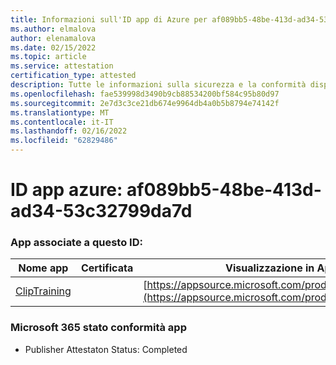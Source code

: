 ```yaml
---
title: Informazioni sull'ID app di Azure per af089bb5-48be-413d-ad34-53c32799da7d
ms.author: elmalova
author: elenamalova
ms.date: 02/15/2022
ms.topic: article
ms.service: attestation
certification_type: attested
description: Tutte le informazioni sulla sicurezza e la conformità disponibili per af089bb5-48be-413d-ad34-53c32799da7d.
ms.openlocfilehash: fae539998d3490b9cb88534200bf584c95b80d97
ms.sourcegitcommit: 2e7d3c3ce21db674e9964db4a0b5b8794e74142f
ms.translationtype: MT
ms.contentlocale: it-IT
ms.lasthandoff: 02/16/2022
ms.locfileid: "62829486"
---
```

# <a name="azure-app-id-af089bb5-48be-413d-ad34-53c32799da7d"></a>ID app azure: af089bb5-48be-413d-ad34-53c32799da7d


### <a name="apps-associated-with-this-id"></a>App associate a questo ID:
| **Nome app** | **Certificata** | **Visualizzazione in AppSource** |
|--------------|---------------|-----------------------|
| [ClipTraining](https://docs.microsoft.com/microsoft-365-app-certification/forward/WA200001687) |  | [https://appsource.microsoft.com/product/office/WA200001687](https://appsource.microsoft.com/product/office/WA200001687) |

### <a name="microsoft-365-app-compliance-status"></a>Microsoft 365 stato conformità app
- Publisher Attestaton Status: Completed
